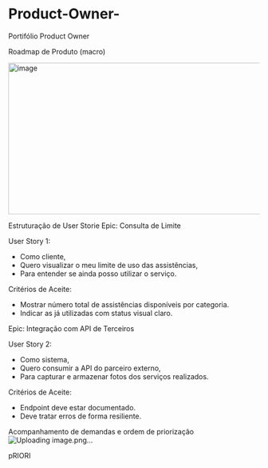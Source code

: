 # Product-Owner-
Portifólio Product Owner

Roadmap de Produto (macro)

<img width="595" height="303" alt="image" src="https://github.com/user-attachments/assets/d87130cd-11e5-4e87-bf57-a3f61c0b6936" />


Estruturação de User Storie 
 Epic: Consulta de Limite

User Story 1:
- Como cliente,
- Quero visualizar o meu limite de uso das assistências,
- Para entender se ainda posso utilizar o serviço.

Critérios de Aceite:
- Mostrar número total de assistências disponíveis por categoria.
- Indicar as já utilizadas com status visual claro.


 Epic: Integração com API de Terceiros

User Story 2:
- Como sistema,
- Quero consumir a API do parceiro externo,
- Para capturar e armazenar fotos dos serviços realizados.

Critérios de Aceite:
- Endpoint deve estar documentado.
- Deve tratar erros de forma resiliente.

Acompanhamento de demandas e ordem de priorização
![Uploading image.png…]()





pRIORI
